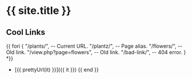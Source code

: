 # {{ site.title }}

## Cool Links

{{ fori {
	"/plants/",               -- Current URL.
	"/plantz/",               -- Page alias.
	"/flowers/",              -- Old link.
	"/view.php?page=flowers", -- Old link.
	"/bad-link/",             -- 404 error.
} *}}
- [{{ prettyUrl(it) }}]({{ it }})
{{ end }}
